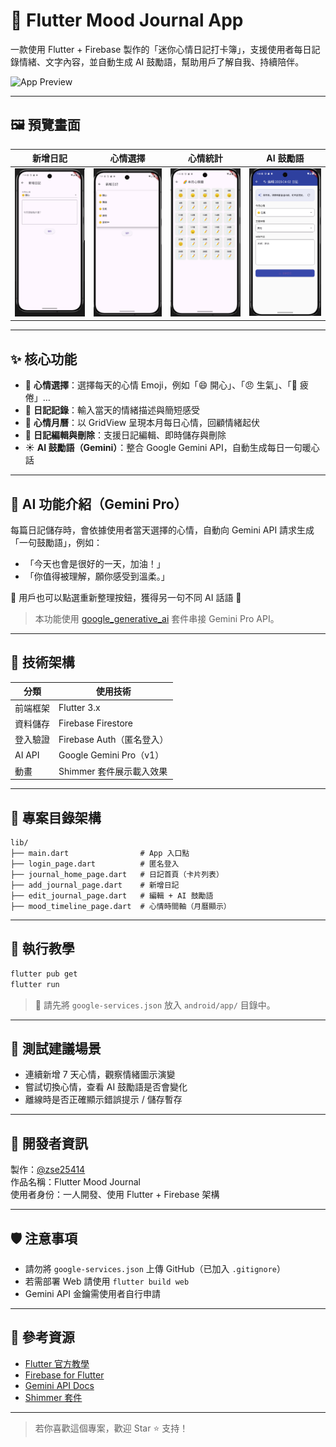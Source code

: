# 🌈 Flutter Mood Journal App

一款使用 Flutter + Firebase 製作的「迷你心情日記打卡簿」，支援使用者每日記錄情緒、文字內容，並自動生成 AI 鼓勵語，幫助用戶了解自我、持續陪伴。

![App Preview](./flutter_mood_journal_banner.png)

---

## 🖼️ 預覽畫面

| 新增日記 | 心情選擇 | 心情統計 | AI 鼓勵語 |
|---------|---------|---------|------------|
| ![](screenshots/new.png) | ![](screenshots/mood.png) | ![](screenshots/chart.png) | ![](screenshots/ai.png) |

---

## ✨ 核心功能

- 🧠 **心情選擇**：選擇每天的心情 Emoji，例如「😄 開心」、「😠 生氣」、「🥱 疲倦」…
- 📓 **日記記錄**：輸入當天的情緒描述與簡短感受
- 📅 **心情月曆**：以 GridView 呈現本月每日心情，回顧情緒起伏
- 🔄 **日記編輯與刪除**：支援日記編輯、即時儲存與刪除
- ☀️ **AI 鼓勵語（Gemini）**：整合 Google Gemini API，自動生成每日一句暖心話

---

## 🤖 AI 功能介紹（Gemini Pro）

每篇日記儲存時，會依據使用者當天選擇的心情，自動向 Gemini API 請求生成「一句鼓勵語」，例如：

- 「今天也會是很好的一天，加油！」
- 「你值得被理解，願你感受到溫柔。」

🔄 用戶也可以點選重新整理按鈕，獲得另一句不同 AI 話語 🌟

> 本功能使用 [google_generative_ai](https://pub.dev/packages/google_generative_ai) 套件串接 Gemini Pro API。

---

## 🔧 技術架構

| 分類 | 使用技術 |
|------|------------|
| 前端框架 | Flutter 3.x |
| 資料儲存 | Firebase Firestore |
| 登入驗證 | Firebase Auth（匿名登入）|
| AI API | Google Gemini Pro（v1）|
| 動畫 | Shimmer 套件展示載入效果 |

---

## 📁 專案目錄架構

```
lib/
├── main.dart                # App 入口點
├── login_page.dart          # 匿名登入
├── journal_home_page.dart   # 日記首頁（卡片列表）
├── add_journal_page.dart    # 新增日記
├── edit_journal_page.dart   # 編輯 + AI 鼓勵語
├── mood_timeline_page.dart  # 心情時間軸（月曆顯示）
```

---

## 🚀 執行教學

```bash
flutter pub get
flutter run
```

> 📍 請先將 `google-services.json` 放入 `android/app/` 目錄中。

---

## 🧪 測試建議場景

- 連續新增 7 天心情，觀察情緒圖示演變
- 嘗試切換心情，查看 AI 鼓勵語是否會變化
- 離線時是否正確顯示錯誤提示 / 儲存暫存

---

## 🙌 開發者資訊

製作：[@zse25414](https://github.com/zse25414)  
作品名稱：Flutter Mood Journal  
使用者身份：一人開發、使用 Flutter + Firebase 架構

---

## 🛡️ 注意事項

- 請勿將 `google-services.json` 上傳 GitHub（已加入 `.gitignore`）
- 若需部署 Web 請使用 `flutter build web`
- Gemini API 金鑰需使用者自行申請

---

## 📎 參考資源

- [Flutter 官方教學](https://docs.flutter.dev)
- [Firebase for Flutter](https://firebase.flutter.dev)
- [Gemini API Docs](https://ai.google.dev)
- [Shimmer 套件](https://pub.dev/packages/shimmer)

---

> 若你喜歡這個專案，歡迎 Star ⭐ 支持！

